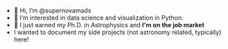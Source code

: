 - 👋 Hi, I’m @supernovamads
- 👀 I’m interested in data science and visualization in Python.
- 🌱 I just earned my Ph.D. in Astrophysics and **I'm on the job market** 
- I wanted to document my side projects (not astronomy related, typically) here!


<!---
supernovamads/supernovamads is a ✨ special ✨ repository because its `README.md` (this file) appears on your GitHub profile.
You can click the Preview link to take a look at your changes.
--->
